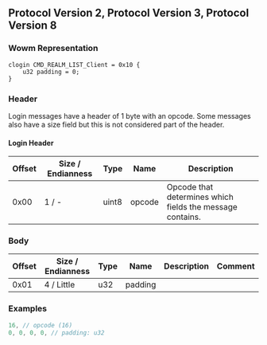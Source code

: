 ## Protocol Version 2, Protocol Version 3, Protocol Version 8

### Wowm Representation
```rust,ignore
clogin CMD_REALM_LIST_Client = 0x10 {
    u32 padding = 0;
}
```
### Header
Login messages have a header of 1 byte with an opcode. Some messages also have a size field but this is not considered part of the header.

#### Login Header
| Offset | Size / Endianness | Type   | Name   | Description |
| ------ | ----------------- | ------ | ------ | ----------- |
| 0x00   | 1 / -             | uint8  | opcode | Opcode that determines which fields the message contains.|

### Body

| Offset | Size / Endianness | Type | Name | Description | Comment |
| ------ | ----------------- | ---- | ---- | ----------- | ------- |
| 0x01 | 4 / Little | u32 | padding |  |  |

### Examples
```c
16, // opcode (16)
0, 0, 0, 0, // padding: u32
```
